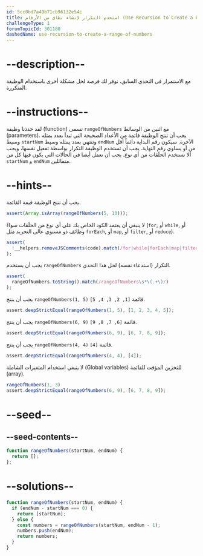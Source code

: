 ```yaml
---
id: 5cc0bd7a49b71cb96132e54c
title: استخدم التكرار لإنشاء نطاق من الأرقام (Use Recursion to Create a Range of Numbers)
challengeType: 1
forumTopicId: 301180
dashedName: use-recursion-to-create-a-range-of-numbers
---
```


# --description--

مع الاستمرار في التحدي السابق، نوفر لك فرصة لحل مشكلة أخرى باستخدام الوظيفة المتكررة.

# --instructions--

لقد حددنا وظيفة (function) تسمى `rangeOfNumbers` مع اثنين من الوسائط (parameters). يجب أن تنتج الوظيفة قائمة من الأعداد الصحيحة التي تبدأ بعدد يمثله وسيط `startNum` وتنتهي بعدد يمثله وسيط `endNum` الآخرة. سيكون رقم البداية دائماً أقل من أو يساوي رقم النهاية. يجب أن تستخدم الوظيفة التكرار بواسطة تفعيل نفسها، ويجب ألا تستخدم الحلَقات من أي نوع. يجب أن تعمل أيضا في الحالات التي يكون فيها كل من `startNum` و `endNum` متماثلين.

# --hints--

يجب أن تنتج الوظيفة قيمة القائمة.

```js
assert(Array.isArray(rangeOfNumbers(5, 10)));
```

لا ينبغي أن يعتمد الكود الخاص بك على أي نوع من الحلَقات سواءً (`for`, أو `while`, أو وظائف ذو مستوي عالى التجريد مثل `forEach`, أو `map`, أو `filter`, أو `reduce`).

```js
assert(
  !__helpers.removeJSComments(code).match(/for|while|forEach|map|filter|reduce/g)
);
```

يجب أن يستخدم `rangeOfNumbers` التكرار (استدعاء نفسه) لحل هذا التحدي.

```js
assert(
  rangeOfNumbers.toString().match(/rangeOfNumbers\s*\(.+\)/)
);
```

يجب أن ينتج `rangeOfNumbers(1, 5)` قائمة `[1, 2, 3, 4, 5]`.

```js
assert.deepStrictEqual(rangeOfNumbers(1, 5), [1, 2, 3, 4, 5]);
```

يجب أن ينتج `rangeOfNumbers(6, 9)` قائمة `[6, 7, 8, 9]`.

```js
assert.deepStrictEqual(rangeOfNumbers(6, 9), [6, 7, 8, 9]);
```

يجب أن ينتج `rangeOfNumbers(4, 4)` قائمة `[4]`.

```js
assert.deepStrictEqual(rangeOfNumbers(4, 4), [4]);
```

لا ينبغي استخدام المتغيرات الشاملة (Global variables) للتخزين المؤقت للقائمة (array).

```js
rangeOfNumbers(1, 3)
assert.deepStrictEqual(rangeOfNumbers(6, 9), [6, 7, 8, 9]);
```

# --seed--

## --seed-contents--

```js
function rangeOfNumbers(startNum, endNum) {
  return [];
};
```

# --solutions--

```js
function rangeOfNumbers(startNum, endNum) {
  if (endNum - startNum === 0) {
    return [startNum];
  } else {
    const numbers = rangeOfNumbers(startNum, endNum - 1);
    numbers.push(endNum);
    return numbers;
  }
}
```
